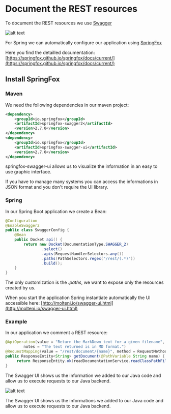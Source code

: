 # Document the REST resources

To document the REST resources we use [Swagger](https://swagger.io/swagger-config.md)

![alt text]([p]IMAGES_URL[/p]/images/swagger_main.png)

For Spring we can automatically configure our application using [SpringFox](http://springfox.github.io/springfox/)

Here you find the detailled documentation: [https://springfox.github.io/springfox/docs/current/](https://springfox.github.io/springfox/docs/current/)

## Install SpringFox

### Maven

We need the following dependencies in our maven project:

``` xml
<dependency>
    <groupId>io.springfox</groupId>
    <artifactId>springfox-swagger2</artifactId>
    <version>2.7.0</version>
</dependency>
<dependency>
    <groupId>io.springfox</groupId>
    <artifactId>springfox-swagger-ui</artifactId>
    <version>2.7.0</version>
</dependency>
```

springfox-swagger-ui allows us to visualize the information in an easy to use graphic interface.

If you have to manage many systems you can access the informations in JSON format and you don't require the UI library.

### Spring

In our Spring Boot application we create a Bean:

```java
@Configuration
@EnableSwagger2
public class SwaggerConfig {
    @Bean
    public Docket api() {
        return new Docket(DocumentationType.SWAGGER_2)
                .select()
                .apis(RequestHandlerSelectors.any())
                .paths(PathSelectors.regex("/rest/(.*)"))
                .build();
    }
}
```

The only customization is the _.paths_, we want to expose only the resources created by us.

When you start the application Spring instantiate automatically the UI accessible here: [http://molteni.io/swagger-ui.html](http://molteni.io/swagger-ui.html)

### Example

In our application we comment a REST resource:

``` java
@ApiOperation(value = "Return the MarkDown text for a given filename",
        notes = "The text returned is in MD format.")
@RequestMapping(value = "/rest/document/{name}", method = RequestMethod.GET)
public ResponseEntity<String> getDocument(@PathVariable String name) {
     return ResponseEntity.ok(readDocumentationService.readClassPathFile(name + DOCUMENT_SUFFIX));
}
```

The Swagger UI shows us the information we added to our Java code and allow us to execute requests to our Java backend.

![alt text](http://molteni.io/images/swagger-gui.png)

The Swagger UI shows us the informations we added to our Java code and allow us to execute requests to our Java backend.

